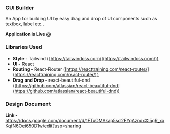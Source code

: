 ### GUI Builder

An App for building UI by easy drag and drop of UI components such as textbox, label etc.,

**Application is Live @** 

### Libraries Used
- **Style -** Tailwind ([https://tailwindcss.com/](https://tailwindcss.com/))
- **UI -** React
- **Routing -** React-Router ([https://reacttraining.com/react-router/](https://reacttraining.com/react-router/))
- **Drag and Drop -** react-beautiful-dnd ([https://github.com/atlassian/react-beautiful-dnd](https://github.com/atlassian/react-beautiful-dnd))

### Design Document

**Link -** https://docs.google.com/document/d/1FTu0MAkap5sd2FYqAzpdxXl5gR_xxKqfN6Oei650D1w/edit?usp=sharing
